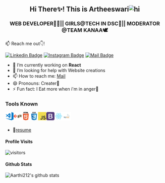 <h2 align="center">Hi There✨! This is Artheeswari<img src="https://user-images.githubusercontent.com/1303154/88677602-1635ba80-d120-11ea-84d8-d263ba5fc3c0.gif" width="28px" alt="hi"></h2>

<h3 align="center">WEB DEVELOPER👩‍💻|| GIRLS@TECH IN DSC🧚|| MODERATOR @TEAM KANAA🕊️</h3>

<!-- TODO: Make technologies links takes you to repositories -->

:mailbox: Reach me out👇!

[![Linkedin Badge](https://img.shields.io/badge/Linkedin-0e76a8?style=flat&labelColor=0e76a8&logo=linkedin&logoColor=white)](https://www.linkedin.com/in/aarthi212/)
[![Instagram Badge](https://img.shields.io/badge/Insta-e84393?style=flat&labelColor=e84393&logo=instagram&logoColor=white)](https://instagram.com/idealever212)
[![Mail Badge](https://img.shields.io/badge/Mail-c0392b?style=flat&labelColor=c0392b&logo=gmail&logoColor=white)](mailto:urown212@gmail.com)

- 🔭 I’m currently working on **React** 
- 🤔 I’m looking for help with Website creations
- 📫 How to reach me: [Mail](https://mail.google.com/mail/?tab=om&authuser=0)
- 😄 Pronouns: Creater🤙
- ⚡ Fun fact: I Eat more when i'm in anger🤫
### Tools Known

<img align="left" alt="Visual Studio Code" width="26px" src="https://raw.githubusercontent.com/github/explore/80688e429a7d4ef2fca1e82350fe8e3517d3494d/topics/visual-studio-code/visual-studio-code.png" />

<img align="left" alt="Git" width="26px" src="https://raw.githubusercontent.com/github/explore/80688e429a7d4ef2fca1e82350fe8e3517d3494d/topics/git/git.png" />

<img align="left" alt="HTML5" width="26px" src="https://raw.githubusercontent.com/github/explore/80688e429a7d4ef2fca1e82350fe8e3517d3494d/topics/html/html.png" />

<img align="left" alt="CSS" width="26px" src="https://raw.githubusercontent.com/github/explore/80688e429a7d4ef2fca1e82350fe8e3517d3494d/topics/css/css.png" />

<img align="left" alt="JavaScript" width="26px" src="https://raw.githubusercontent.com/github/explore/80688e429a7d4ef2fca1e82350fe8e3517d3494d/topics/javascript/javascript.png" />

<img align="left" alt="bootstrap" width="26px" src="https://raw.githubusercontent.com/github/explore/80688e429a7d4ef2fca1e82350fe8e3517d3494d/topics/bootstrap/bootstrap.png" />

<img align="left" alt="React" width="26px" src="https://raw.githubusercontent.com/github/explore/80688e429a7d4ef2fca1e82350fe8e3517d3494d/topics/react/react.png" />

<img align="left" alt="MySQL" width="26px" src="https://raw.githubusercontent.com/github/explore/80688e429a7d4ef2fca1e82350fe8e3517d3494d/topics/mysql/mysql.png" />
<br />
<br />

- :paperclip:[resume](https://drive.google.com/file/d/1Y9yxvmdh5OWcJ8cczU7A6clIkHRVv_Xc/view?usp=sharing)


#### Profile Visits 

![visitors](https://visitor-badge.glitch.me/badge?page_id=Aarthi212.Aarthi212)

#### Github Stats

![Aarthi212's github stats](https://github-readme-stats.vercel.app/api?username=Aarthi212&count_private=true&theme=tokyonight&hide=contribs,prs)

</details>


